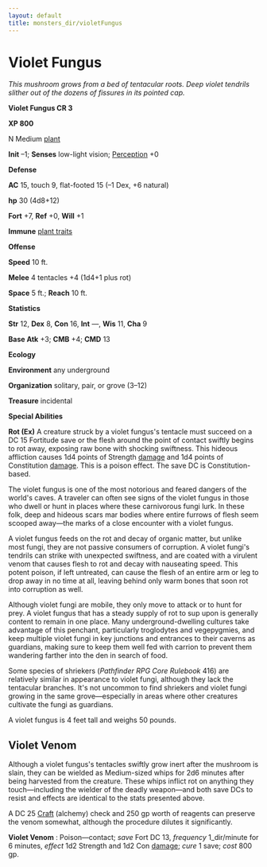 ```yaml
---
layout: default
title: monsters_dir/violetFungus
---
```

# Violet Fungus

_This mushroom grows from a bed of tentacular roots. Deep violet tendrils slither out of the dozens of fissures in its pointed cap._

**Violet Fungus CR 3**

**XP 800**

N Medium [plant](creatureTypes#_plant)

**Init** –1; **Senses** low-light vision; [Perception](../skills_dir/perception#_perception) +0

**Defense**

**AC** 15, touch 9, flat-footed 15 (–1 Dex, +6 natural)

**hp** 30 (4d8+12)

**Fort** +7, **Ref** +0, **Will** +1

**Immune** [plant traits](universalMonsterRules#_plant-traits)

**Offense**

**Speed** 10 ft.

**Melee** 4 tentacles +4 (1d4+1 plus rot)

**Space** 5 ft.; **Reach** 10 ft.

**Statistics**

**Str** 12, **Dex** 8, **Con** 16, **Int** —, **Wis** 11, **Cha** 9

**Base Atk** +3; **CMB** +4; **CMD** 13

**Ecology**

**Environment** any underground

**Organization** solitary, pair, or grove (3–12)

**Treasure** incidental

**Special Abilities**

**Rot (Ex)** A creature struck by a violet fungus's tentacle must succeed on a DC 15 Fortitude save or the flesh around the point of contact swiftly begins to rot away, exposing raw bone with shocking swiftness. This hideous affliction causes 1d4 points of Strength [damage](universalMonsterRules#_ability-damage-and-drain) and 1d4 points of Constitution [damage](universalMonsterRules#_ability-damage-and-drain). This is a poison effect. The save DC is Constitution-based.

The violet fungus is one of the most notorious and feared dangers of the world's caves. A traveler can often see signs of the violet fungus in those who dwell or hunt in places where these carnivorous fungi lurk. In these folk, deep and hideous scars mar bodies where entire furrows of flesh seem scooped away—the marks of a close encounter with a violet fungus.

A violet fungus feeds on the rot and decay of organic matter, but unlike most fungi, they are not passive consumers of corruption. A violet fungi's tendrils can strike with unexpected swiftness, and are coated with a virulent venom that causes flesh to rot and decay with nauseating speed. This potent poison, if left untreated, can cause the flesh of an entire arm or leg to drop away in no time at all, leaving behind only warm bones that soon rot into corruption as well.

Although violet fungi are mobile, they only move to attack or to hunt for prey. A violet fungus that has a steady supply of rot to sup upon is generally content to remain in one place. Many underground-dwelling cultures take advantage of this penchant, particularly troglodytes and vegepygmies, and keep multiple violet fungi in key junctions and entrances to their caverns as guardians, making sure to keep them well fed with carrion to prevent them wandering farther into the den in search of food.

Some species of shriekers (_Pathfinder RPG Core Rulebook_ 416) are relatively similar in appearance to violet fungi, although they lack the tentacular branches. It's not uncommon to find shriekers and violet fungi growing in the same grove—especially in areas where other creatures cultivate the fungi as guardians.

A violet fungus is 4 feet tall and weighs 50 pounds.

## Violet Venom

Although a violet fungus's tentacles swiftly grow inert after the mushroom is slain, they can be wielded as Medium-sized whips for 2d6 minutes after being harvested from the creature. These whips inflict rot on anything they touch—including the wielder of the deadly weapon—and both save DCs to resist and effects are identical to the stats presented above.

A DC 25 [Craft](../skills_dir/craft#_craft) (alchemy) check and 250 gp worth of reagents can preserve the venom somewhat, although the procedure dilutes it significantly.

**Violet Venom** : Poison—contact; _save_ Fort DC 13, _frequency_ 1_dir/minute for 6 minutes, _effect_ 1d2 Strength and 1d2 Con [damage](universalMonsterRules#_ability-damage-and-drain); _cure_ 1 save; _cost_ 800 gp.

